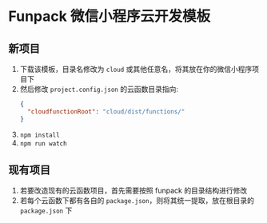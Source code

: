 # Funpack 微信小程序云开发模板

## 新项目
1. 下载该模板，目录名修改为 `cloud` 或其他任意名，将其放在你的微信小程序项目下
2. 然后修改 `project.config.json` 的云函数目录指向:
    ```json
    {
      "cloudfunctionRoot": "cloud/dist/functions/"
    }
    ```
3. `npm install`
4. `npm run watch`


## 现有项目
1. 若要改造现有的云函数项目，首先需要按照 funpack 的目录结构进行修改
2. 若每个云函数下都有各自的 `package.json`，则将其统一提取，放在根目录的 `package.json` 下
